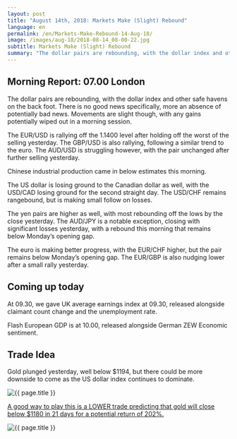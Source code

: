 ```yaml
---
layout: post
title: "August 14th, 2018: Markets Make (Slight) Rebound"
language: en
permalink: /en/Markets-Make-Rebound-14-Aug-18/
image: /images/aug-18/2018-08-14_08-00-22.jpg
subtitle: Markets Make (Slight) Rebound
summary: "The dollar pairs are rebounding, with the dollar index and other safe havens on the back foot. There is no good news specifically, more an absence of potentially bad news"
---
```

## Morning Report: 07.00 London

The dollar pairs are rebounding, with the dollar index and other safe havens on the back foot. There is no good news specifically, more an absence of potentially bad news. Movements are slight though, with any gains potentially wiped out in a morning session. 

The EUR/USD is rallying off the 1.1400 level after holding off the worst of the selling yesterday. The GBP/USD is also rallying, following a similar trend to the euro. The AUD/USD is struggling however, with the pair unchanged after further selling yesterday. 

Chinese industrial production came in below estimates this morning. 

The US dollar is losing ground to the Canadian dollar as well, with the USD/CAD losing ground for the second straight day. The USD/CHF remains rangebound, but is making small follow on losses. 

The yen pairs are higher as well, with most rebounding off the lows by the close yesterday. The AUD/JPY is a notable exception, closing with significant losses yesterday, with a rebound this morning that remains below Monday’s opening gap. 

The euro is making better progress, with the EUR/CHF higher, but the pair remains below Monday’s opening gap. The EUR/GBP is also nudging lower after a small rally yesterday. 

## Coming up today

At 09.30, we gave UK average earnings index at 09.30, released alongside claimant count change and the unemployment rate. 

Flash European GDP is at 10.00, released alongside German ZEW Economic sentiment. 

## Trade Idea

Gold plunged yesterday, well below $1194, but there could be more downside to come as the US dollar index continues to dominate.

<img class="post-image" src="{{ site.url }}/images/aug-18/2018-08-14_08-00-22.jpg" alt="{{ page.title }}" title="{{ page.title }}">

<a href="%LINK%%?currency=GBP&market=commodities&underlying=frxXAUUSD&formname=higherlower&duration_amount=21&duration_units=d&amount=10&amount_type=stake&expiry_type=duration&barrier=1180" target="_blank" rel="noopener noreferrer nofollow">A good way to play this is a LOWER trade predicting that gold will close below $1180 in 21 days for a potential return of 202%.</a>

<img class="post-image" src="{{ site.url }}/images/aug-18/2018-08-14_08-03-59.jpg" alt="{{ page.title }}" title="{{ page.title }}">